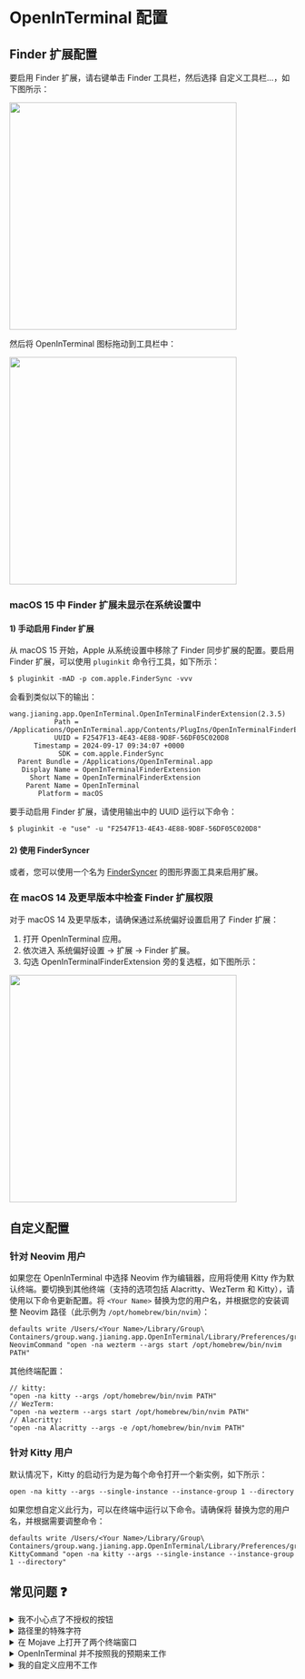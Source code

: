 # OpenInTerminal 配置

## Finder 扩展配置

要启用 Finder 扩展，请右键单击 Finder 工具栏，然后选择 自定义工具栏...，如下图所示：

<div>
  <img src="https://github.com/user-attachments/assets/c834f0d1-2f9d-4200-984c-3f6330eaeb2d" width="400px">
</div>

然后将 OpenInTerminal 图标拖动到工具栏中：

<div>
  <img src="https://github.com/user-attachments/assets/261eb747-27f0-4484-9654-40cab8a52008" width="400px">
</div>

### macOS 15 中 Finder 扩展未显示在系统设置中

#### 1) 手动启用 Finder 扩展

从 macOS 15 开始，Apple 从系统设置中移除了 Finder 同步扩展的配置。要启用 Finder 扩展，可以使用 `pluginkit` 命令行工具，如下所示：

```
$ pluginkit -mAD -p com.apple.FinderSync -vvv
```

会看到类似以下的输出：

```
wang.jianing.app.OpenInTerminal.OpenInTerminalFinderExtension(2.3.5)
           Path = /Applications/OpenInTerminal.app/Contents/PlugIns/OpenInTerminalFinderExtension.appex
           UUID = F2547F13-4E43-4E88-9D8F-56DF05C020D8
      Timestamp = 2024-09-17 09:34:07 +0000
            SDK = com.apple.FinderSync
  Parent Bundle = /Applications/OpenInTerminal.app
   Display Name = OpenInTerminalFinderExtension
     Short Name = OpenInTerminalFinderExtension
    Parent Name = OpenInTerminal
       Platform = macOS
```

要手动启用 Finder 扩展，请使用输出中的 UUID 运行以下命令：

```
$ pluginkit -e "use" -u "F2547F13-4E43-4E88-9D8F-56DF05C020D8"
```

#### 2) 使用 FinderSyncer

或者，您可以使用一个名为 [FinderSyncer](https://zigz.ag/FinderSyncer/) 的图形界面工具来启用扩展。

### 在 macOS 14 及更早版本中检查 Finder 扩展权限

对于 macOS 14 及更早版本，请确保通过系统偏好设置启用了 Finder 扩展：

1. 打开 OpenInTerminal 应用。
2. 依次进入 系统偏好设置 -> 扩展 -> Finder 扩展。
3. 勾选 OpenInTerminalFinderExtension 旁的复选框，如下图所示：

<div>
  <img src="https://user-images.githubusercontent.com/11001224/78590336-448f4180-7874-11ea-827c-ad3a7bffca5e.png" width="400px">
</div>

## 自定义配置

### 针对 Neovim 用户

如果您在 OpenInTerminal 中选择 Neovim 作为编辑器，应用将使用 Kitty 作为默认终端。要切换到其他终端（支持的选项包括 Alacritty、WezTerm 和 Kitty），请使用以下命令更新配置。将 `<Your Name>` 替换为您的用户名，并根据您的安装调整 Neovim 路径（此示例为 `/opt/homebrew/bin/nvim`）：

```
defaults write /Users/<Your Name>/Library/Group\ Containers/group.wang.jianing.app.OpenInTerminal/Library/Preferences/group.wang.jianing.app.OpenInTerminal.plist NeovimCommand "open -na wezterm --args start /opt/homebrew/bin/nvim PATH"
```

其他终端配置：

```
// kitty:
"open -na kitty --args /opt/homebrew/bin/nvim PATH"
// WezTerm:
"open -na wezterm --args start /opt/homebrew/bin/nvim PATH"
// Alacritty:
"open -na Alacritty --args -e /opt/homebrew/bin/nvim PATH"
```

### 针对 Kitty 用户

默认情况下，Kitty 的启动行为是为每个命令打开一个新实例，如下所示：

```
open -na kitty --args --single-instance --instance-group 1 --directory
```

如果您想自定义此行为，可以在终端中运行以下命令。请确保将 <Your Name> 替换为您的用户名，并根据需要调整命令：

```
defaults write /Users/<Your Name>/Library/Group\ Containers/group.wang.jianing.app.OpenInTerminal/Library/Preferences/group.wang.jianing.app.OpenInTerminal.plist KittyCommand "open -na kitty --args --single-instance --instance-group 1 --directory"
```

## 常见问题 ❓

<details><summary>我不小心点了不授权的按钮</summary><br>
<p>你可以运行以下命令。这会重置系统设置里的权限。</p>
<pre><code>tccutil reset AppleEvents wang.jianing.app.OpenInTerminal</code></pre>
</details>

<details><summary>路径里的特殊字符</summary><br>
<p>请不要在路径中使用反斜线 <code>\</code> 和双引号 <code>"</code>。</p>
</details>

<details><summary>在 Mojave 上打开了两个终端窗口</summary><br>
<p>这个问题只发生在第一次启动终端的时候。所以，你可以通过 <code>⌘W</code> 来关闭终端的窗口，而不是用 <code>⌘Q</code> 来退出终端。</p>
</details>

<details><summary>OpenInTerminal 并不按照我的预期来工作</summary><br>
<p>OpenInTerminal 将会按照以下顺序来打开终端或编辑器：</p>
<ul>
<li>1. 打开你所选中的文件或文件夹。</li>
<li>2. 打开最上面的访达窗口。</li>
<li>3. 都不是。那么打开桌面。</li>
</ul>
</details>

<details><summary>我的自定义应用不工作</summary><br>
<p>如果你的自定义应用不能通过运行以下命令正常运行，那么该应用不支持通过 OpenInTerminal 打开。例如，GitHub Desktop:</p>
<code>open -a GitHub\ Desktop ~/Desktop</code>
</details>

